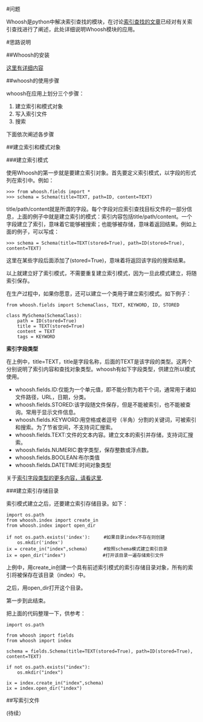 #问题

Whoosh是python中解决索引查找的模块，在讨论[索引查找的文章](https://github.com/qiwsir/algorithm/blob/master/index_search.md)已经对有关索引查找进行了阐述，此处详细说明Whoosh模块的应用。

#思路说明

##Whoosh的安装

[这里有详细内容](https://github.com/qiwsir/algorithm/blob/master/index_search.md)

##whoosh的使用步骤

whoosh在应用上划分三个步骤：

1. 建立索引和模式对象
2. 写入索引文件
3. 搜索

下面依次阐述各步骤

##建立索引和模式对象

###建立索引模式

使用Whoosh的第一步就是要建立索引对象。首先要定义索引模式，以字段的形式列在索引中。例如：

    >>> from whoosh.fields import *
    >>> schema = Schema(title=TEXT, path=ID, content=TEXT)

title/path/content就是所谓的字段。每个字段对应索引查找目标文件的一部分信息，上面的例子中就是建立索引的模式：索引内容包括title/path/content。一个字段建立了索引，意味着它能够被搜索；也能够被存储，意味着返回结果。例如上面的例子，可以写成：

    >>> schema = Schema(title=TEXT(stored=True), path=ID(stored=True), content=TEXT)

这里在某些字段后面添加了(stored=True)，意味着将返回该字段的搜索结果。

以上就建立好了索引模式，不需要重复建立索引模式，因为一旦此模式建立，将随索引保存。

在生产过程中，如果你愿意，还可以建立一个类用于建立索引模式。如下例子：

    from whoosh.fields import SchemaClass, TEXT, KEYWORD, ID, STORED

    class MySchema(SchemaClass):
        path = ID(stored=True)
        title = TEXT(stored=True)
        content = TEXT
        tags = KEYWORD

**索引字段类型**

在上例中，title=TEXT，title是字段名称，后面的TEXT是该字段的类型。这两个分别说明了索引内容和查找对象类型。whoosh有如下字段类型，供建立所以模式使用。

- whoosh.fields.ID:仅能为一个单元值，即不能分割为若干个词，通常用于诸如文件路径，URL，日期，分类。
- whoosh.fields.STORED:该字段随文件保存，但是不能被索引，也不能被查询。常用于显示文件信息。
- whoosh.fields.KEYWORD:用空格或者逗号（半角）分割的关键词，可被索引和搜索。为了节省空间，不支持词汇搜索。
- whoosh.fields.TEXT:文件的文本内容。建立文本的索引并存储，支持词汇搜索。
- whoosh.fields.NUMERIC:数字类型，保存整数或浮点数。
- whoosh.fields.BOOLEAN:布尔类值
- whoosh.fields.DATETIME:时间对象类型

关于[索引字段类型的更多内容，请看这里](https://pythonhosted.org/Whoosh/schema.html).

###建立索引存储目录

索引模式建立之后，还要建立索引存储目录。如下：

    import os.path
    from whoosh.index import create_in
    from whoosh.index import open_dir

    if not os.path.exists('index'):     #如果目录index不存在则创建
        os.mkdir('index') 
    ix = create_in("index",schema)      #按照schema模式建立索引目录
    ix = open_dir("index")　            #打开该目录一遍存储索引文件

上例中，用create_in创建一个具有前述索引模式的索引存储目录对象，所有的索引将被保存在该目录（index）中。

之后，用open_dir打开这个目录。

第一步到此结束。

把上面的代码整理一下，供参考：

    import os.path

    from whoosh import fields
    from whoosh import index

    schema = fields.Schema(title=TEXT(stored=True), path=ID(stored=True), content=TEXT)
    
    if not os.path.exists("index"):
        os.mkdir("index")

    ix = index.create_in("index",schema)
    ix = index.open_dir("index")

##写索引文件

(待续）
